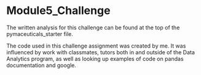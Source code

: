 # Module5_Challenge

The written analysis for this challenge can be found at the top of the pymaceuticals_starter file. 

The code used in this challenge assignment was created by me. It was influenced by work with classmates, tutors both in and outside of the Data Analytics program, as well as looking up examples of code on pandas documentation and google. 
